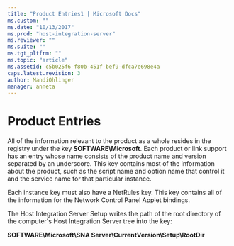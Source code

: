 ```yaml
---
title: "Product Entries1 | Microsoft Docs"
ms.custom: ""
ms.date: "10/13/2017"
ms.prod: "host-integration-server"
ms.reviewer: ""
ms.suite: ""
ms.tgt_pltfrm: ""
ms.topic: "article"
ms.assetid: c5b025f6-f80b-451f-bef9-dfca7e698e4a
caps.latest.revision: 3
author: MandiOhlinger
manager: anneta
---
```

# Product Entries
All of the information relevant to the product as a whole resides in the registry under the key **SOFTWARE\Microsoft**. Each product or link support has an entry whose name consists of the product name and version separated by an underscore. This key contains most of the information about the product, such as the script name and option name that control it and the service name for that particular instance.  
  
 Each instance key must also have a NetRules key. This key contains all of the information for the Network Control Panel Applet bindings.  
  
 The Host Integration Server Setup writes the path of the root directory of the computer's Host Integration Server tree into the key:  
  
 **SOFTWARE\Microsoft\SNA Server\CurrentVersion\Setup\RootDir**